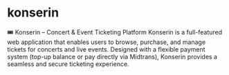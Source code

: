 # konserin
🎟️ Konserin – Concert &amp; Event Ticketing Platform Konserin is a full-featured web application that enables users to browse, purchase, and manage tickets for concerts and live events. Designed with a flexible payment system (top-up balance or pay directly via Midtrans), Konserin provides a seamless and secure ticketing experience.
